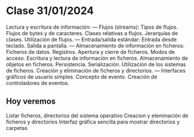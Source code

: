 # Clase 31/01/2024

Lectura y escritura de información:
— Flujos (streams):
 Tipos de flujos. Flujos de bytes y de caracteres.
 Clases relativas a flujos. Jerarquías de clases.
 Utilización de flujos.
— Entrada/salida estándar:
 Entrada desde teclado.
 Salida a pantalla.
— Almacenamiento de información en ficheros:
 Ficheros de datos. Registros.
 Apertura y cierre de ficheros. Modos de acceso.
 Escritura y lectura de información en ficheros.
 Almacenamiento de objetos en ficheros. Persistencia. Serialización.
 Utilización de los sistemas de ficheros.
 Creación y eliminación de ficheros y directorios.
— Interfaces gráficos de usuario simples. Concepto de evento. Creación de controladores de eventos.

## Hoy veremos

Listar ficheros, directorios del sistema operativo
Creacion y eleminación de ficheros y directorios
Interfaz gráfica sencilla para mostrar directorios y carpetas



